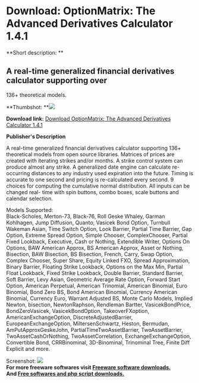 # Download: OptionMatrix: The Advanced Derivatives Calculator 1.4.1

**Short description: **

## A real-time generalized financial derivatives calculator supporting over
136+ theoretical models.

  
**Thumbshot: **![](http://www.freewarefiles.com/screenshot/optionmatrix_md.gif)   
  
**Download link:** [Download OptionMatrix: The Advanced Derivatives Calculator 1.4.1](http://freesoftwares.boysofts.com/OptionMatrix-The-Advanced-Derivatives-Calculator_program_64021.html)  
  

**Publisher's Description**  
  

A real-time generalized financial derivatives calculator supporting 136+
theoretical models from open source libraries. Matrices of prices are created
with iterating strikes and/or months. A strike control system can produce
almost any strike. A generalized date engine can calculate re-occurring
distances to any industry used expiration into the future. Timing is accurate
to one second and pricing is re-calculated every second. 9 choices for
computing the cumulative normal distribution. All inputs can be changed real-
time with spin buttons, combo boxes, scale buttons and calendar selection.  
  
Models Supported:  
Black-Scholes, Merton-73, Black-76, Roll Geske Whaley, Garman Kohlhagen, Jump
Diffusion, Quanto, Vasicek Bond Option, Turnbull Wakeman Asian, Time Switch
Option, Look Barrier, Partial Time Barrier, Gap Option, Extreme Spread Option,
Simple Chooser, ComplexChooser, Partial Fixed Lookback, Executive, Cash or
Nothing, Extendible Writer, Options On Options, BAW American Approx, BS
American Approx, Asset or Nothing, Bisection, BAW Bisection, BS Bisection,
French, Carry, Swap Option, Complex Chooser, Super Share, Equity Linked FXO,
Spread Approximation, Binary Barrier, Floating Strike Lookback, Options on the
Max Min, Partial Float Lookback, Fixed Strike Lookback, Double Barrier,
Standard Barrier, Soft Barrier, Levy Asian, Geometric Average Rate Option,
Forward Start Option, American Perpetual, American Trinomial, American
Binomial, Euro Binomial, Bond Zero BS, Bond American Binomial, Currency
American Binomial, Currency Euro, Warrant Adjusted BS, Monte Carlo Models,
Implied Newton, bisection, NewtonRaphson, Rendleman Bartter, VasicekBondPrice,
BondZeroVasicek, VasicekBondOption, TakeoverFXoption, AmericanExchangeOption,
DiscreteAdjustedBarrier, EuropeanExchangeOption, MiltersenSchwartz, Heston,
Bermudan, AmPutApproxGeskeJohn, PartialTimeTwoAssetBarrier, TwoAssetBarrier,
TwoAssetCashOrNothing, TwoAssetCorrelation, ExchangeExchangeOption,
Convertible Bond, CRRBinominal, 3D-Binominal, Trinominal Tree, Finite Diff
Explicit and more.

  
  
Screenshot: ![](http://www.freewarefiles.com/screenshot/optionmatrix.gif)  
**For more freeware softwares visit [Freeware software downloads.](http://freesoftwares.boysofts.com/)**   
**And [Free softwares and php script downloads.](http://www.boysofts.com/)**

